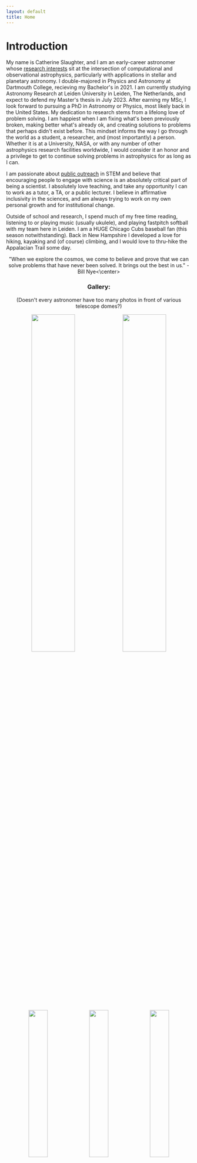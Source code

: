 ```yaml
---
layout: default
title: Home
---
```


# Introduction

My name is Catherine Slaughter, and I am an early-career astronomer whose [research interests](http://www.catherineslaughter.space/research/) sit at the intersection of computational and observational astrophysics, particularly with applications in stellar and planetary astronomy. I double-majored in Physics and Astronomy at Dartmouth College, recieving my Bachelor's in 2021. I am currently studying Astronomy Research at Leiden University in Leiden, The Netherlands, and expect to defend my Master's thesis in July 2023. After earning my MSc, I look forward to pursuing a PhD in Astronomy or Physics, most likely back in the United States. My dedication to research stems from a lifelong love of problem solving. I am happiest when I am fixing what's been previously broken, making better what's already ok, and creating solutions to problems that perhaps didn't exist before. This mindset informs the way I go through the world as a student, a researcher, and (most importantly) a person. Whether it is at a University, NASA, or with any number of other astrophysics research facilities worldwide, I would consider it an honor and a privilege to get to continue solving problems in astrophysics for as long as I can.

I am passionate about [public outreach](http://www.catherineslaughter.space/outreach/) in STEM and believe that encouraging people to engage with science is an absolutely critical part of being a scientist. I absolutely love teaching, and take any opportunity I can to work as a tutor, a TA, or a public lecturer. I believe in affirmative inclusivity in the sciences, and am always trying to work on my own personal growth and for institutional change. 

Outside of school and research, I spend much of my free time reading, listening to or playing music (usually ukulele), and playing fastpitch softball with my team here in Leiden. I am a HUGE Chicago Cubs baseball fan (this season notwithstanding). Back in New Hampshire I developed a love for hiking, kayaking and (of course) climbing, and I would love to thru-hike the Appalacian Trail some day.

<center>"When we explore the cosmos, we come to believe and prove that we can solve problems that have never been solved. It brings out the best in us." -Bill Nye<\center>

### Gallery:
(Doesn't every astronomer have too many photos in front of various telescope domes?)

<img src="../images_pdfs/photos/LeidenImage.jpg" width="48.5%"> 
<img src="../images_pdfs/photos/KittpeakBack.jpg" width="48.5%">
<img src="../images_pdfs/photos/SterrewachtDome.JPG" width="32%">
<img src="../images_pdfs/photos/SALTSelfie.JPG" width="32%"> 
<img src="../images_pdfs/photos/CanadaMural.jpg" width="32%"> 
<img src="../images_pdfs/photos/GradPic.jpg" width="32%"> 
<img src="../images_pdfs/photos/Moon.JPG" width="32%">
<img src="../images_pdfs/photos/BoatTrip.jpg" width="32%"> 
<img src="../images_pdfs/photos/KittpeakDome.jpg" width="32%"> 
<img src="../images_pdfs/photos/SALTLarge.JPG" width="32%"> 
<img src="../images_pdfs/photos/SterrewachtSign.jpg" width="32%">

<!--For more details see [GitHub Flavored Markdown](https://guides.github.com/features/mastering-markdown/).-->
